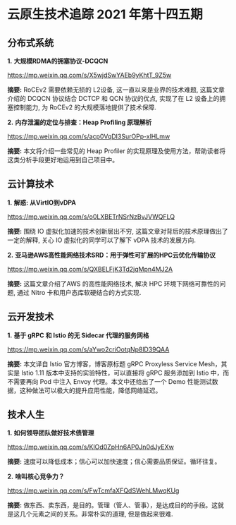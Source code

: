 # 云原生技术追踪 2021 年第十四五期

## 分布式系统

**1.** **大规模RDMA的拥塞协议-DCQCN**

https://mp.weixin.qq.com/s/X5wjdSwYAEb9yKhtT_9Z5w

**摘要:** RoCEv2 需要依赖无损的 L2设备, 这一直以来是业界的技术难题, 这篇文章介绍的 DCQCN 协议结合 DCTCP 和 QCN 协议的优点, 实现了在 L2 设备上的拥塞控制能力, 为 RoCEv2 的大规模落地提供了技术保障.

**2.** **内存泄漏的定位与排查：Heap Profiling 原理解析**

https://mp.weixin.qq.com/s/acp0VqDI3SurOPp-xlHLmw

**摘要:** 本文将介绍一些常见的 Heap Profiler 的实现原理及使用方法，帮助读者将这类分析手段更好地运用到自己项目中。

## 云计算技术

**1.** **解惑: 从VirtIO到vDPA**

https://mp.weixin.qq.com/s/o0LXBETrNSrNzBvJVWQFLQ

**摘要:** 围绕 IO 虚拟化加速的技术创新层出不穷, 这篇文章对背后的技术原理做出了一定的解释, 关心 IO 虚拟化的同学可以了解下 vDPA 技术的发展方向.

**2.** **亚马逊AWS高性能网络技术SRD：用于弹性可扩展的HPC云优化传输协议**

https://mp.weixin.qq.com/s/QXBELFjK3Td2jqMpn4MJ2A

**摘要:** 这篇文章介绍了AWS 的高性能网络技术, 解决 HPC 环境下网络可靠性的问题, 通过 Nitro 卡和用户态库软硬结合的方式实现.

## 云开发技术

**1.** **基于 gRPC 和 Istio 的无 Sidecar 代理的服务网格**

https://mp.weixin.qq.com/s/aYwo2criOotqNp8lD39QAA

**摘要:** 本文译自 Istio 官方博客，博客原标题 gRPC Proxyless Service Mesh，其实是 Istio 1.11 版本中支持的实验特性，可以直接将 gRPC 服务添加到 Istio 中，而不需要再向 Pod 中注入 Envoy 代理。本文中还给出了一个 Demo 性能测试数据，这种做法可以极大的提升应用性能，降低网络延迟。

## 技术人生

**1.** **如何领导团队做好技术债管理**

https://mp.weixin.qq.com/s/KlOd0ZpHn6AP0Jn0dJyEXw

**摘要:** 速度可以降低成本；信心可以加快速度；信心需要品质保证。循环往复。

**2.** **啥叫核心竞争力？**

https://mp.weixin.qq.com/s/FwTcmfaXFQdSWehLMwqKUg

**摘要:** 做东西、卖东西，是目的。管理（管人、管事），是达成目的的手段。这就是这几个元素之间的关系。非常朴实的道理, 但是做起来很难.

